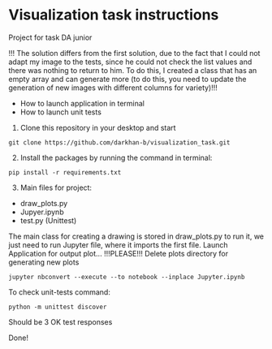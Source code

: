 # Visualization task instructions 
Project for task DA junior

!!! The solution differs from the first solution, due to the fact that I could not adapt my image to the tests, since he could not check the list values and there was nothing to return to him. To do this, I created a class that has an empty array and can generate more (to do this, you need to update the generation of new images with different columns for variety)!!!
* How to launch application in terminal
* How to launch unit tests

1. Clone this repository in your desktop and start
```
git clone https://github.com/darkhan-b/visualization_task.git
```

2. Install the packages by running the command in terminal:
```
pip install -r requirements.txt
```

3. Main files for project:
- draw_plots.py
- Jupyer.ipynb
- test.py (Unittest)

The main class for creating a drawing is stored in draw_plots.py to run it, we just need to run Jupyter file, where it imports the first file.
Launch Application for output plot...
!!!PLEASE!!! Delete plots directory for generating new plots 
```
jupyter nbconvert --execute --to notebook --inplace Jupyter.ipynb
```

To check unit-tests command:
```
python -m unittest discover
```
Should be 3 OK test responses

Done!
